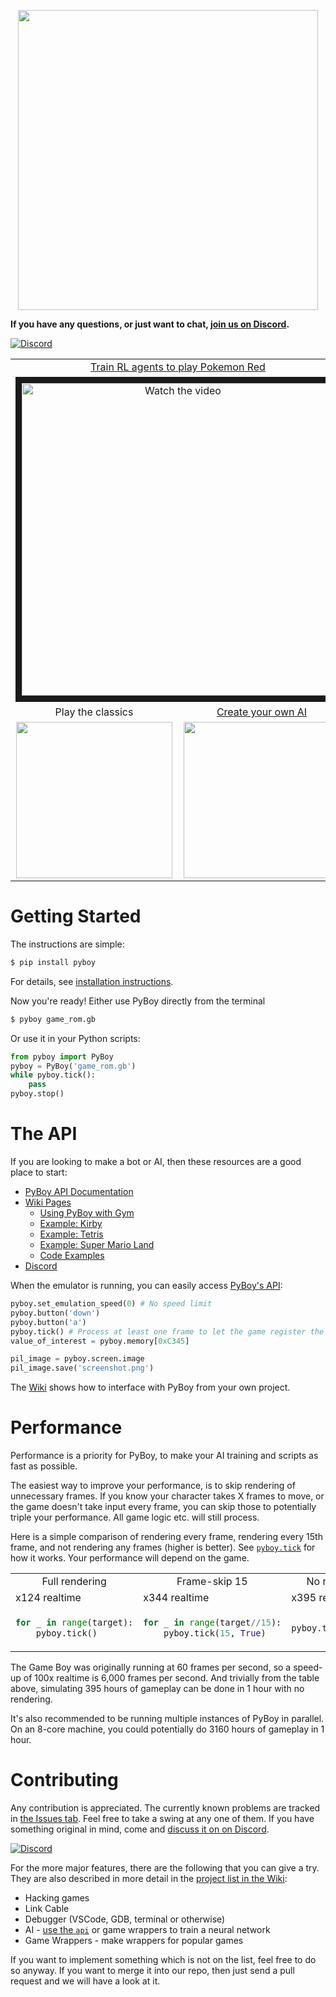 <p align="center">
<img src="extras/README/pyboy.svg" width="480">
</p>

__If you have any questions, or just want to chat, [join us on Discord](https://discord.gg/Zrf2nyH).__

[![Discord](https://img.shields.io/discord/584149554132418570?style=for-the-badge&logo=Discord&label=PyBoy)](https://discord.gg/Zrf2nyH)

<!---
Generate GIF with the layout and captions
-->
<table>
  <tbody>
    <tr>
      <td colspan=2 align="center"><a href=https://github.com/PWhiddy/PokemonRedExperiments>Train RL agents to play Pokemon Red</a>
      </td>
      <td align="center"><a href=https://github.com/Baekalfen/PyBoy/wiki/Experimental-and-optional-features#rewind-time>Rewind any game</a><br>
      </td>
    </tr>
    <tr>
      <td colspan=2 align="center">
        <div align="center">
        <a href="http://www.youtube.com/watch?feature=player_embedded&v=DcYLT37ImBY" target="_blank">
        <img src="http://img.youtube.com/vi/DcYLT37ImBY/maxresdefault.jpg" alt="Watch the video" width="500" border="10" />
        <!-- <img src="http://img.youtube.com/vi/DcYLT37ImBY/hqdefault.jpg" alt="Watch the video" width="500" border="10" /> -->
        </a>
        <!-- https://www.youtube.com/watch?v=DcYLT37ImBY -->
        <!-- <img src="extras/README/8.gif" width="400"><br> -->
        </div>
      </td>
      <td align="center">
        <img src="extras/README/5.gif" width="250">
      </td>
    </tr>
    <tr>
      <td align="center">Play the classics<br>
      </td>
      <td align="center"><a href=https://github.com/lixado/PyBoy-RL>Create your own AI</a><br>
      </td>
      <td align="center"><a href=https://github.com/uiucanh/tetris>Beat world records with AI</a><br>
      </td>
    </tr>
    <tr>
      <td align="center">
        <img src="extras/README/1.gif" width="250">
      </td>
      <td align="center">
        <img src="extras/README/6.gif" width="250">
      </td>
      <td align="center">
        <img src="extras/README/7.gif" width="250">
      </td>
    </tr>
  </tbody>
</table>

Getting Started
===============
The instructions are simple:

```sh
$ pip install pyboy
```

For details, see [installation instructions](https://github.com/Baekalfen/PyBoy/wiki/Installation).

Now you're ready! Either use PyBoy directly from the terminal
```sh
$ pyboy game_rom.gb
```

Or use it in your Python scripts:
```python
from pyboy import PyBoy
pyboy = PyBoy('game_rom.gb')
while pyboy.tick():
    pass
pyboy.stop()
```

<!-- Or using the context manager:
```python
from pyboy import PyBoy
with PyBoy('game_rom.gb') as pyboy:
    while pyboy.tick():
        pass
``` -->


The API
=======

If you are looking to make a bot or AI, then these resources are a good place to start:
 * [PyBoy API Documentation](https://baekalfen.github.io/PyBoy/index.html)
 * [Wiki Pages](https://github.com/Baekalfen/PyBoy/wiki/)
   * [Using PyBoy with Gym](https://github.com/Baekalfen/PyBoy/wiki/Using-PyBoy-with-Gym)
   * [Example: Kirby](https://github.com/Baekalfen/PyBoy/wiki/Example-Kirby)
   * [Example: Tetris](https://github.com/Baekalfen/PyBoy/wiki/Example-Tetris)
   * [Example: Super Mario Land](https://github.com/Baekalfen/PyBoy/wiki/Example-Super-Mario-Land)
   * [Code Examples](https://github.com/Baekalfen/PyBoy/tree/master/examples)
 * [Discord](https://discord.gg/Zrf2nyH)


When the emulator is running, you can easily access [PyBoy's API](https://baekalfen.github.io/PyBoy/index.html):
```python
pyboy.set_emulation_speed(0) # No speed limit
pyboy.button('down')
pyboy.button('a')
pyboy.tick() # Process at least one frame to let the game register the input
value_of_interest = pyboy.memory[0xC345]

pil_image = pyboy.screen.image
pil_image.save('screenshot.png')
```

The [Wiki](https://github.com/Baekalfen/PyBoy/wiki) shows how to interface with PyBoy from your own project.

Performance
===========

Performance is a priority for PyBoy, to make your AI training and scripts as fast as possible.

The easiest way to improve your performance, is to skip rendering of unnecessary frames. If you know your
character takes X frames to move, or the game doesn't take input every frame, you can skip those to potentially triple
your performance. All game logic etc. will still process.

Here is a simple comparison of rendering every frame, rendering every 15th frame, and not rendering any frames (higher is better). See [`pyboy.tick`](https://docs.pyboy.dk/#pyboy.PyBoy.tick) for how it works. Your performance will depend on the game.

<table>
  <tbody>
    <tr>
      <td align="center">
        Full rendering
      </td>
      <td align="center">
        Frame-skip 15
      </td>
      <td align="center">
        No rendering
      </td>
    </tr>
    <tr>
      <td>
      x124 realtime
      </td>
      <td>
      x344 realtime
      </td>
      <td>
      x395 realtime
      </td>
    </tr>
<tr> <!-- Markdown/HTML broken after this -->
<td>

```python
for _ in range(target):
    pyboy.tick()

```
</td>
<td >

```python
for _ in range(target//15):
    pyboy.tick(15, True)

```
</td>
<td >

```python
pyboy.tick(target)

```
</td>
</tr>
  </tbody>
</table>

The Game Boy was originally running at 60 frames per second, so a speed-up of 100x realtime is 6,000 frames per
second. And trivially from the table above, simulating 395 hours of gameplay can be done in 1 hour with no rendering.

It's also recommended to be running multiple instances of PyBoy in parallel. On an 8-core machine, you could potentially
do 3160 hours of gameplay in 1 hour.

Contributing
============
Any contribution is appreciated. The currently known problems are tracked in [the Issues tab](https://github.com/Baekalfen/PyBoy/issues). Feel free to take a swing at any one of them. If you have something original in mind, come and [discuss it on on Discord](https://discord.gg/Zrf2nyH).

[![Discord](https://img.shields.io/discord/584149554132418570?style=for-the-badge&logo=Discord&label=PyBoy)](https://discord.gg/Zrf2nyH)

For the more major features, there are the following that you can give a try. They are also described in more detail in the [project list in the Wiki](https://github.com/Baekalfen/PyBoy/wiki/Student-Projects):
* Hacking games
* Link Cable
* Debugger (VSCode, GDB, terminal or otherwise)
* AI - [use the `api`](https://baekalfen.github.io/PyBoy/index.html) or game wrappers to train a neural network
* Game Wrappers - make wrappers for popular games

If you want to implement something which is not on the list, feel free to do so anyway. If you want to merge it into our repo, then just send a pull request and we will have a look at it.
